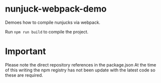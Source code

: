 # nunjuck-webpack-demo
Demoes how to compile nunjucks via webpack.

Run `npm run build` to compile the project.

# Important
Please note the direct repository references in the package.json
At the time of this writing the npm registry has not been update with the latest code so these are required.
